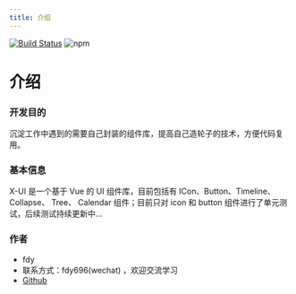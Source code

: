 ```yaml
---
title: 介绍
---
```


[![Build Status](https://travis-ci.org/Orange-ice/Ice-UI.svg?branch=master)](https://travis-ci.org/Orange-ice/Ice-UI)
![npm](https://img.shields.io/npm/v/ice-vue-ui)

# 介绍

### 开发目的

沉淀工作中遇到的需要自己封装的组件库，提高自己造轮子的技术，方便代码复用。

### 基本信息

X-UI 是一个基于 Vue 的 UI 组件库，目前包括有 ICon、Button、Timeline、Collapse、 Tree、 Calendar 组件；目前只对 icon 和 button 组件进行了单元测试，后续测试持续更新中...

### 作者

- fdy
- 联系方式：fdy696(wechat) ，欢迎交流学习
- [Github](https://github.com/fdy696/x-ui)
